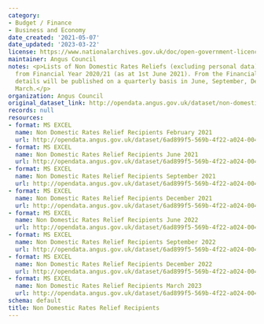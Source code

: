 ```yaml
---
category:
- Budget / Finance
- Business and Economy
date_created: '2021-05-07'
date_updated: '2023-03-22'
license: https://www.nationalarchives.gov.uk/doc/open-government-licence/version/3/
maintainer: Angus Council
notes: <p>Lists of Non Domestic Rates Reliefs (excluding personal data) awarded beginning
  from Financial Year 2020/21 (as at 1st June 2021). From the Financial Year 2021/22
  details will be published on a quarterly basis in June, September, December and
  March.</p>
organization: Angus Council
original_dataset_link: http://opendata.angus.gov.uk/dataset/non-domestic-rates-relief-recipients
records: null
resources:
- format: MS EXCEL
  name: Non Domestic Rates Relief Recipients February 2021
  url: http://opendata.angus.gov.uk/dataset/6ad899f5-569b-4f22-a024-004c9318ede9/resource/ae5ec675-1271-40a4-9998-6f619da40d7b/download/non_domestic_rates_relief_recipients_feb_2021.xlsx
- format: MS EXCEL
  name: Non Domestic Rates Relief Recipients June 2021
  url: http://opendata.angus.gov.uk/dataset/6ad899f5-569b-4f22-a024-004c9318ede9/resource/e90c47d4-00a4-46e3-a014-8b85774d3d20/download/non_domestic_rates_relief_recipients_jun_2021.xlsx
- format: MS EXCEL
  name: Non Domestic Rates Relief Recipients September 2021
  url: http://opendata.angus.gov.uk/dataset/6ad899f5-569b-4f22-a024-004c9318ede9/resource/4048bae7-f718-48b6-8342-bf033cf616d3/download/non_domestic_rates_relief_recipients_sep_2021.xlsx
- format: MS EXCEL
  name: Non Domestic Rates Relief Recipients December 2021
  url: http://opendata.angus.gov.uk/dataset/6ad899f5-569b-4f22-a024-004c9318ede9/resource/27178e66-5b70-40b4-a983-df5faccabc22/download/non-domestic-rates-relief-recipients-december-2021.xlsx
- format: MS EXCEL
  name: Non Domestic Rates Relief Recipients June 2022
  url: http://opendata.angus.gov.uk/dataset/6ad899f5-569b-4f22-a024-004c9318ede9/resource/6c268c22-494d-4e70-92eb-f2f8ea70f8cf/download/ndr-relief-recipients-june-2022.xlsx
- format: MS EXCEL
  name: Non Domestic Rates Relief Recipients September 2022
  url: http://opendata.angus.gov.uk/dataset/6ad899f5-569b-4f22-a024-004c9318ede9/resource/ef085fc7-32e3-4318-a9cf-cee71848a30b/download/ndr-relief-recipients-september-2022.xlsx
- format: MS EXCEL
  name: Non Domestic Rates Relief Recipients December 2022
  url: http://opendata.angus.gov.uk/dataset/6ad899f5-569b-4f22-a024-004c9318ede9/resource/a75df8e0-937b-4ca2-af9d-2be88ed4cdb7/download/non-domestic-rates-relief-recipients-december-2022.xlsx
- format: MS EXCEL
  name: Non Domestic Rates Relief Recipients March 2023
  url: http://opendata.angus.gov.uk/dataset/6ad899f5-569b-4f22-a024-004c9318ede9/resource/32471535-54d2-42cb-b2ec-9ab169e4a73f/download/ndr-relief-recipients-march-2023.xlsx
schema: default
title: Non Domestic Rates Relief Recipients
---
```

